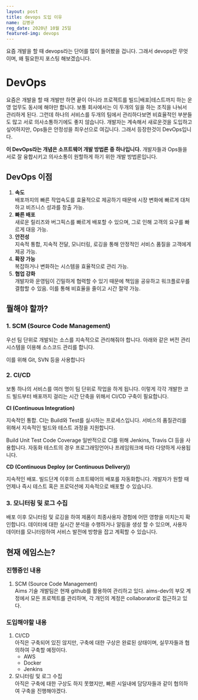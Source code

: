 ```yaml
---
layout: post
title: devops 도입 이유
name: 김병규
reg_date: 2020년 10월 25일
featured-img: devops
---
```


요즘 개발을 할 때 devops라는 단어를 많이 들어봤을 겁니다. 그래서 devops란 무엇이며, 왜 필요한지 포스팅 해보겠습니다.

# DevOps
요즘은 개발을 할 때 개발만 하면 끝이 아니라 프로젝트를 빌드|배포|테스트까지 하는 운영 업무도 동시에 해야만 합니다.
보통 회사에서는 이 두개의 일을 하는 조직을 나눠서 관리하게 된다. 그런데 하나의 서비스를 두개의 팀에서 관리하다보면 비효율적인 부분들도 많고 서로 의사소통하기에도 좋지 않습니다.
개발자는 계속해서 새로운것을 도입하고 싶어하지만, Ops들은 안정성을 최우선으로 여깁니다. 그래서 등장한것이 DevOps입니다. 

**이 DevOps라는 개념은 소프트웨어 개발 방법론 중 하나입니다.**
개발자들과 Ops들을 서로 잘 융합시키고 의사소통이 원할하게 하기 위한 개발 방법론입니다.


## DevOps 이점
1. **속도**   
   배포까지의 빠른 작업속도를 효율적으로 제공하기 때문에 시장 변화에 빠르게 대처하고 비즈니스 성과를 창출 가능.
2. **빠른 배포**   
   새로운 릴리즈와 버그픽스를 빠르게 배포할 수 있으며, 그로 인해 고객의 요구를 빠르게 대응 가능.
3. **안전성**   
   지속적 통합, 지속적 전달, 모니터링, 로깅을 통해 안정적인 서비스 품질을 고객에게 제공 가능.
4. **확장 가능**   
   복잡하거나 변화하는 시스템을 효율적으로 관리 가능.
5. **협업 강화**   
   개발자와 운영팀이 긴밀하게 협력할 수 있기 때문에 책임을 공유하고 워크플로우를 결합할 수 있음. 이를 통해 비효율을 줄이고 시간 절약 가능.



## 뭘해야 할까?
### 1. SCM (Source Code Management)
우선 팀 단위로 개발되는 소스를 지속적으로 관리해줘야 합니다.
아래와 같은 버전 관리 시스템을 이용해 소스코드 관리를 합니다.

이를 위해 Git, SVN 등을 사용합니다

### 2. CI/CD
보통 하나의 서비스를 여러 명이 팀 단위로 작업을 하게 됩니다. 이렇게 각각 개발한 코드 빌드부터 배포까지 걸리는 시간 단축을 위해서 CI/CD 구축이 필요합니다.

**CI (Continuous Integration)**

지속적인 통합.
CI는 Build와 Test를 실시하는 프로세스입니다.
서비스의 품질관리를 위해서 지속적인 빌드와 테스트 과정을 지원합니다.

Build
Unit Test
Code Coverage
일반적으로 CI를 위해 Jenkins, Travis CI 등을 사용합니다.
자동화 테스트의 경우 프로그래밍언어나 프레임워크에 따라 다양하게 사용됩니다.

**CD (Continuous Deploy (or Continuous Delivery))**

지속적인 배포.
빌드단계 이후의 소프트웨어의 배포를 자동화합니다.
개발자가 원할 때 언제나 즉시 테스트 혹은 프로덕션에 지속적으로 배포할 수 있습니다.

### 3. 모니터링 및 로그 수집
배포 이후 모니터링 및 로깅을 하여 제품이 최종사용자 경험에 어떤 영향을 미치는지 확인합니다.
데이터에 대한 실시간 분석을 수행하거나 알림을 생성 할 수 있으며, 사용자 데이터를 모니터링하여 서비스 발전에 방향을 잡고 계획할 수 있습니다.

## 현재 에임스는?
### 진행중인 내용
1. SCM (Source Code Management)   
   Aims 기술 개발팀은 현재 github를 활용하여 관리하고 있다. aims-dev의 부모 계정에서 모든 프로젝트를 관리하며, 각 개인의 계정은 collaborator로 접근하고 있다.
### 도입해야할 내용
1. CI/CD   
   아직은 구축되어 있진 않지만, 구축에 대한 구상은 완료된 상태이며, 실무자들과 협의하여 구축할 예정이다.
   * AWS
   * Docker
   * Jenkins
2. 모니터링 및 로그 수집   
   아직은 구축에 대한 구상도 하지 못했지만, 빠른 시일내에 담당자들과 같이 협의하여 구축을 진행해야겠다.
